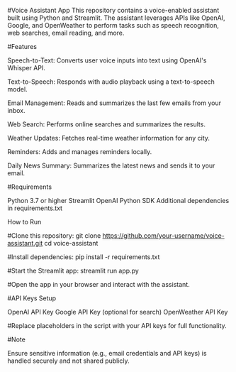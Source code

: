 #Voice Assistant App
This repository contains a voice-enabled assistant built using Python and Streamlit. The assistant leverages APIs like OpenAI, Google, and OpenWeather to perform tasks such as speech recognition, web searches, email reading, and more.

#Features

Speech-to-Text: Converts user voice inputs into text using OpenAI's Whisper API.

Text-to-Speech: Responds with audio playback using a text-to-speech model.

Email Management: Reads and summarizes the last few emails from your inbox.

Web Search: Performs online searches and summarizes the results.

Weather Updates: Fetches real-time weather information for any city.

Reminders: Adds and manages reminders locally.

Daily News Summary: Summarizes the latest news and sends it to your email.

#Requirements

Python 3.7 or higher
Streamlit
OpenAI Python SDK
Additional dependencies in requirements.txt


How to Run


#Clone this repository:
git clone https://github.com/your-username/voice-assistant.git
cd voice-assistant


#Install dependencies:
pip install -r requirements.txt


#Start the Streamlit app:
streamlit run app.py


#Open the app in your browser and interact with the assistant.

#API Keys Setup

OpenAI API Key
Google API Key (optional for search)
OpenWeather API Key

#Replace placeholders in the script with your API keys for full functionality.

#Note

Ensure sensitive information (e.g., email credentials and API keys) is handled securely and not shared publicly.
